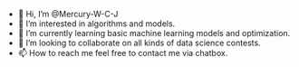 - 👋 Hi, I’m @Mercury-W-C-J
- 👀 I’m interested in algorithms and models.
- 🌱 I’m currently learning basic machine learning models and optimization.
- 💞️ I’m looking to collaborate on all kinds of data science contests.
- 📫 How to reach me feel free to contact me via chatbox.

<!---
Mercury-W-C-J/Mercury-W-C-J is a ✨ special ✨ repository because its `README.md` (this file) appears on your GitHub profile.
You can click the Preview link to take a look at your changes.
--->
